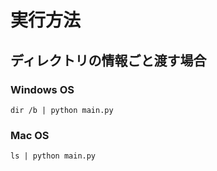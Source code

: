 # 実行方法

## ディレクトリの情報ごと渡す場合

### Windows OS

```
dir /b | python main.py
```

### Mac OS

```
ls | python main.py
```
